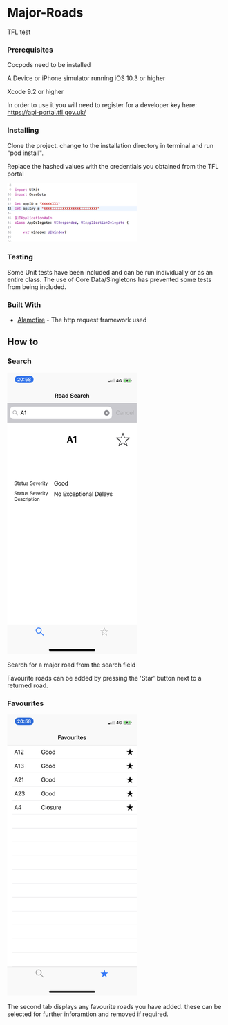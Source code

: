 # Major-Roads

TFL test


### Prerequisites

Cocpods need to be installed

A Device or iPhone simulator running iOS 10.3 or higher

Xcode 9.2 or higher

In order to use it you will need to register for a developer key here: https://api-portal.tfl.gov.uk/ 


### Installing

Clone the project. change to the installation directory in terminal and run "pod install".

Replace the hashed values with the credentials you obtained from the TFL portal

<img src=/images/screenShot1.png width="300" height="135">



### Testing

Some Unit tests have been included and can be run individually or as an entire class. The use of Core Data/Singletons has prevented some tests from being included.



### Built With

* [Alamofire](https://github.com/Alamofire/Alamofire) - The http request framework used



## How to


### Search

<img src=/images/IMG_1868.PNG width="300" height="650">

Search for a major road from the search field

Favourite roads can be added by pressing the 'Star' button next to a returned road.



### Favourites

<img src=/images/IMG_1869.PNG width="300" height="650">

The second tab displays any favourite roads you have added. these can be selected for further inforamtion and removed if required.
